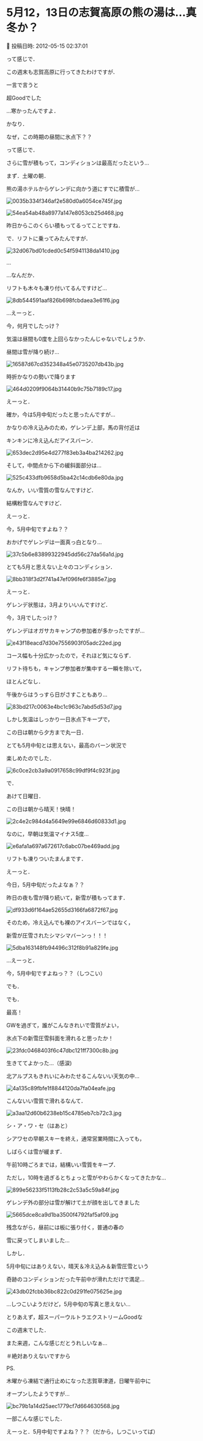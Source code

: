 # 5月12，13日の志賀高原の熊の湯は…真冬か？

📅 投稿日時: 2012-05-15 02:37:01

って感じで．


この週末も志賀高原に行ってきたわけですが．





一言で言うと


超Goodでした


…寒かったんですよ．


かなり．


なぜ，この時期の昼間に氷点下？？


って感じで．


さらに雪が積もって，コンディションは最高だったという…





まず．土曜の朝．


熊の湯ホテルからゲレンデに向かう道にすでに積雪が…




![0035b334f346af2e580d0a6054ce745f.jpg](images/0035b334f346af2e580d0a6054ce745f.jpg)






![54ea54ab48a8977a147e8053cb25d468.jpg](images/54ea54ab48a8977a147e8053cb25d468.jpg)




昨日からこのくらい積もってるってことですね．





で．リフトに乗ってみたんですが．




![32d067bd01cded0c54f5941138da1410.jpg](images/32d067bd01cded0c54f5941138da1410.jpg)




…


…なんだか．


リフトも木々も凍り付いてるんですけど…




![8db544591aaf826b698fcbdaea3e61f6.jpg](images/8db544591aaf826b698fcbdaea3e61f6.jpg)




…えーっと．


今，何月でしたっけ？





気温は昼間も0度を上回らなかったんじゃないでしょうか．


昼間は雪が降り続け…




![16587d67cd352348a45e0735207db43b.jpg](images/16587d67cd352348a45e0735207db43b.jpg)




時折かなりの勢いで降ります




![464d0209f9064b31440b9c75b7189c17.jpg](images/464d0209f9064b31440b9c75b7189c17.jpg)




えーっと．


確か，今は5月中旬だったと思ったんですが…





かなりの冷え込みのため，ゲレンデ上部，馬の背付近は


キンキンに冷え込んだアイスバーン．




![653dec2d95e4d277f83eb3a4ba214262.jpg](images/653dec2d95e4d277f83eb3a4ba214262.jpg)




そして，中間点から下の緩斜面部分は…




![525c433dfb9658d5ba42c14cdb6e80da.jpg](images/525c433dfb9658d5ba42c14cdb6e80da.jpg)




なんか，いい雪質の雪なんですけど．


結構粉雪なんですけど．


えーっと．


今，5月中旬ですよね？？





おかげでゲレンデは一面真っ白となり…




![37c5b6e83899322945dd56c27da56a1d.jpg](images/37c5b6e83899322945dd56c27da56a1d.jpg)




とても5月と思えない上々のコンディション．







![8bb318f3d2f741a47ef096fe6f3885e7.jpg](images/8bb318f3d2f741a47ef096fe6f3885e7.jpg)




えーっと．


ゲレンデ状態は，3月よりいいんですけど．


今，3月でしたっけ？





ゲレンデはオガサカキャンプの参加者が多かったですが…




![e43f18eacd7d30e7556903f05adc22ed.jpg](images/e43f18eacd7d30e7556903f05adc22ed.jpg)




コース幅も十分広かったので，それほど気にならず．


リフト待ちも，キャンプ参加者が集中する一瞬を除いて，


ほとんどなし．





午後からはうっすら日がさすこともあり…




![83bd217c0063e4bc1c963c7abd5d53d7.jpg](images/83bd217c0063e4bc1c963c7abd5d53d7.jpg)




しかし気温はしっかり一日氷点下キープで，


この日は朝から夕方まで丸一日．


とても5月中旬とは思えない，最高のバーン状況で


楽しめたのでした．




![6c0ce2cb3a9a0917658c99df9f4c923f.jpg](images/6c0ce2cb3a9a0917658c99df9f4c923f.jpg)







で．


あけて日曜日．


この日は朝から晴天！快晴！




![2c4e2c984d4a5649e99e6846d60833d1.jpg](images/2c4e2c984d4a5649e99e6846d60833d1.jpg)




なのに，早朝は気温マイナス5度…




![e6afa1a697a672617c6abc07be469add.jpg](images/e6afa1a697a672617c6abc07be469add.jpg)




リフトも凍りついたまんまです．


えーっと．


今日，5月中旬だったよなぁ？？





昨日の夜も雪が降り続いて，新雪が積もってます．




![df933d6f164ae52655d3166fa6872f67.jpg](images/df933d6f164ae52655d3166fa6872f67.jpg)




そのため，冷え込んでも裸のアイスバーンではなく，


新雪が圧雪されたシマシマバーンっ！！！




![5dba163148fb94496c312f8b91a829fe.jpg](images/5dba163148fb94496c312f8b91a829fe.jpg)




…えーっと．


今，5月中旬ですよねっ？？（しつこい）





でも．


でも．


最高！


GWを過ぎて，誰がこんなきれいで雪質がよい，


氷点下の新雪圧雪斜面を滑れると思ったか！




![23fdc0468403f6c47dbc121ff7300c8b.jpg](images/23fdc0468403f6c47dbc121ff7300c8b.jpg)




生きててよかった…（感涙)





北アルプスもきれいにみわたせるこんないい天気の中…




![4a135c89fbfe1f8844120da7fa04eafe.jpg](images/4a135c89fbfe1f8844120da7fa04eafe.jpg)




こんないい雪質で滑れるなんて．




![a3aa12d60b6238eb15c4785eb7cb72c3.jpg](images/a3aa12d60b6238eb15c4785eb7cb72c3.jpg)




シ・ア・ワ・セ（はあと）





シアワセの早朝スキーを終え，通常営業時間に入っても，


しばらくは雪が緩まず．


午前10時ごろまでは，結構いい雪質をキープ．





ただし，10時を過ぎるとちょっと雪がやわらかくなってきたかな…




![899e56233f5113fb28c2c53a5c59a84f.jpg](images/899e56233f5113fb28c2c53a5c59a84f.jpg)




ゲレンデ外の部分は雪が解けて土が顔を出してきました




![5665dce8ca9d1ba3500f4792faf5af09.jpg](images/5665dce8ca9d1ba3500f4792faf5af09.jpg)




残念ながら，昼前には板に張り付く，普通の春の


雪に戻ってしまいました…





しかし．


5月中旬にはありえない，晴天＆冷え込み＆新雪圧雪という


奇跡のコンディションだった午前中が滑れただけで満足…




![43db02fcbb36bc822c0d291fe075625e.jpg](images/43db02fcbb36bc822c0d291fe075625e.jpg)




…しつこいようだけど，5月中旬の写真と思えない…





とりあえず，超スーパーウルトラエクストリームGoodな


この週末でした．


また来週，こんな感じだとうれしいなぁ…


＃絶対ありえないですから





PS.


木曜から凍結で通行止めになった志賀草津道，日曜午前中に


オープンしたようですが…




![bc79b1a14d25aec1779cf7d664630568.jpg](images/bc79b1a14d25aec1779cf7d664630568.jpg)




一部こんな感じでした．


えーっと．5月中旬ですよね？？？（だから，しつこいってば）

